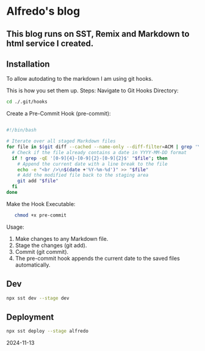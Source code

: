 # Alfredo's blog

## This blog runs on SST, Remix and Markdown to html service I created.

## Installation

To allow autodating to the markdown I am using git hooks.

This is how you set them up.
Steps:
Navigate to Git Hooks Directory:

```sh
cd ./.git/hooks
```

Create a Pre-Commit Hook (pre-commit):

```sh

#!/bin/bash

# Iterate over all staged Markdown files
for file in $(git diff --cached --name-only --diff-filter=ACM | grep '\.md$'); do
  # Check if the file already contains a date in YYYY-MM-DD format
  if ! grep -qE '[0-9]{4}-[0-9]{2}-[0-9]{2}$' "$file"; then
    # Append the current date with a line break to the file
    echo -e "<br />\n$(date +'%Y-%m-%d')" >> "$file"
    # Add the modified file back to the staging area
    git add "$file"
  fi
done
```

Make the Hook Executable:

```sh
   chmod +x pre-commit
```

Usage:

1. Make changes to any Markdown file.
1. Stage the changes (git add).
1. Commit (git commit).
1. The pre-commit hook appends the current date to the saved files automatically.

## Dev

```sh
npx sst dev --stage dev
```

## Deployment

```sh
npx sst deploy --stage alfredo
```

2024-11-13
